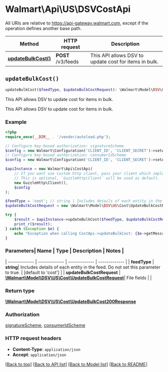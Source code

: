 # Walmart\Api\US\DSVCostApi  
All URIs are relative to https://api-gateway.walmart.com, except if the operation defines another base path.

| Method | HTTP request | Description |
| ------------- | ------------- | ------------- |
| [**updateBulkCost()**](CostApi.md#updateBulkCost) | **POST** /v3/feeds | This API allows DSV to update cost for items in bulk. |


## `updateBulkCost()`

```php
updateBulkCost($feedType, $updateBulkCostRequest): \Walmart\Model\DSV\US\Cost\UpdateBulkCost200Response
```
This API allows DSV to update cost for items in bulk.

This API allows DSV to update cost for items in bulk.

### Example

```php
<?php
require_once(__DIR__ . '/vendor/autoload.php');

// Configure key-based authorization: signatureScheme
$config = new Walmart\Configuration('CLIENT_ID', 'CLIENT_SECRET')->setApiKey('WM_SEC.AUTH_SIGNATURE', 'YOUR_KEY');
// Configure key-based authorization: consumerIdScheme
$config = new Walmart\Configuration('CLIENT_ID', 'CLIENT_SECRET')->setApiKey('WM_CONSUMER.ID', 'YOUR_KEY');

$apiInstance = new Walmart\Api\CostApi(  
    // If you want use custom http client, pass your client which implements `GuzzleHttp\ClientInterface`.
    // This is optional, `GuzzleHttp\Client` will be used as default.
    new GuzzleHttp\Client(),
    $config
);

$feedType = 'cost'; // string | Includes details of each entity in the feed. Do not set this parameter to true.
$updateBulkCostRequest = new \Walmart\Model\DSV\US\Cost\UpdateBulkCostRequest(); // \Walmart\Model\DSV\US\Cost\UpdateBulkCostRequest | File fields

try {
    $result = $apiInstance->updateBulkCost($feedType, $updateBulkCostRequest);
    print_r($result);
} catch (Exception $e) {
    echo "Exception when calling CostApi->updateBulkCost: {$e->getMessage()}\n";
}
```

### Parameters| Name | Type | Description  | Notes |
| ------------- | ------------- | ------------- | ------------- |
| **feedType** | **string**| Includes details of each entity in the feed. Do not set this parameter to true. | [default to 'cost'] |
| **updateBulkCostRequest** | [**\Walmart\Model\DSV\US\Cost\UpdateBulkCostRequest**](../Model/UpdateBulkCostRequest.md)| File fields | |


### Return type

[**\Walmart\Model\DSV\US\Cost\UpdateBulkCost200Response**](../Model/UpdateBulkCost200Response.md)

### Authorization

[signatureScheme](../../README.md#signatureScheme), [consumerIdScheme](../../README.md#consumerIdScheme)

### HTTP request headers

- **Content-Type**: `application/json`
- **Accept**: `application/json`

[[Back to top]](#) [[Back to API list]](../../README.md#endpoints)
[[Back to Model list]](../../README.md#models)
[[Back to README]](../../README.md)
